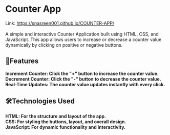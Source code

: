 # Counter App<br> 
Link: https://snasreen001.github.io/COUNTER-APP/<br><br>
A simple and interactive Counter Application built using HTML, CSS, and JavaScript. This app allows users to increase or decrease a counter value dynamically by clicking on positive or negative buttons.<br>


<h2><b>🚀Features<b></h2>
Increment Counter: Click the "+" button to increase the counter value.<br>
Decrement Counter: Click the "-" button to decrease the counter value.<br>
Real-Time Updates: The counter value updates instantly with every click.

  <h2><b>🛠️Technologies Used<b></h2>
HTML: For the structure and layout of the app.<br>
CSS: For styling the buttons, layout, and overall design.<br>
JavaScript: For dynamic functionality and interactivity.
